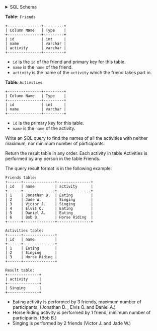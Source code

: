 <details>
<summary> SQL Schema</summary>

```sql
DROP TABLE IF EXISTS Friends;

CREATE TABLE IF NOT EXISTS
  Friends (id int, name varchar(30), activity varchar(30));

INSERT INTO
  Friends (id, name, activity)
VALUES
  ('1', 'Jonathan D.', 'Eating'),
  ('2', 'Jade W.', 'Singing'),
  ('3', 'Victor J.', 'Singing'),
  ('4', 'Elvis Q.', 'Eating'),
  ('5', 'Daniel A.', 'Eating'),
  ('6', 'Bob B.', 'Horse Riding');


DROP TABLE IF EXISTS Activities;

CREATE TABLE IF NOT EXISTS
  Activities (id int, name varchar(30));

INSERT INTO
  Activities (id, name)
VALUES
  ('1', 'Eating'),
  ('2', 'Singing'),
  ('3', 'Horse Riding');
```

</details>

**Table:** `Friends`

```
+---------------+---------+
| Column Name   | Type    |
+---------------+---------+
| id            | int     |
| name          | varchar |
| activity      | varchar |
+---------------+---------+
```

- `id` is the `id` of the friend and primary key for this table.
- `name` is the `name` of the friend.
- `activity` is the name of the `activity` which the friend takes part in.

**Table:** `Activities`

```
+---------------+---------+
| Column Name   | Type    |
+---------------+---------+
| id            | int     |
| name          | varchar |
+---------------+---------+
```

- `id` is the primary key for this table.
- `name` is the `name` of the activity.

Write an SQL query to find the names of all the activities with neither maximum, nor minimum number of participants.

Return the result table in any order. Each activity in table Activities is performed by any person in the table Friends.

The query result format is in the following example:

```
Friends table:
+------+--------------+---------------+
| id   | name         | activity      |
+------+--------------+---------------+
| 1    | Jonathan D.  | Eating        |
| 2    | Jade W.      | Singing       |
| 3    | Victor J.    | Singing       |
| 4    | Elvis Q.     | Eating        |
| 5    | Daniel A.    | Eating        |
| 6    | Bob B.       | Horse Riding  |
+------+--------------+---------------+

Activities table:
+------+--------------+
| id   | name         |
+------+--------------+
| 1    | Eating       |
| 2    | Singing      |
| 3    | Horse Riding |
+------+--------------+

Result table:
+--------------+
| activity     |
+--------------+
| Singing      |
+--------------+
```

- Eating activity is performed by 3 friends, maximum number of participants, (Jonathan D. , Elvis Q. and Daniel A.)
- Horse Riding activity is performed by 1 friend, minimum number of participants, (Bob B.)
- Singing is performed by 2 friends (Victor J. and Jade W.)